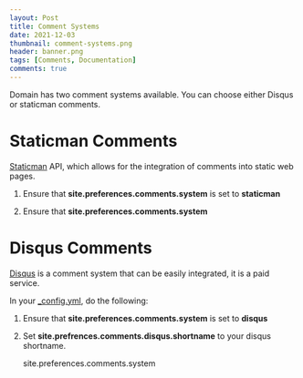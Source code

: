 ```yaml
---
layout: Post
title: Comment Systems
date: 2021-12-03
thumbnail: comment-systems.png
header: banner.png
tags: [Comments, Documentation]
comments: true
---
```

Domain has two comment systems available. You can choose either Disqus or staticman comments.


# Staticman Comments
[Staticman](https://github.com/eduardoboucas/staticman) API, which allows for the integration of comments into static web pages.

1. Ensure that **site.preferences.comments.system** is set to **staticman**

2. Ensure that **site.preferences.comments.system**


# Disqus Comments
[Disqus](https://disqus.com) is a comment system that can be easily integrated, it is a paid service.

In your [_config.yml](https://github.com/Lumunix/Domain/blob/main/_config.yml), do the following:

1. Ensure that **site.preferences.comments.system** is set to **disqus**
2. Set **site.prefrences.comments.disqus.shortname** to your disqus shortname.





    site.preferences.comments.system
